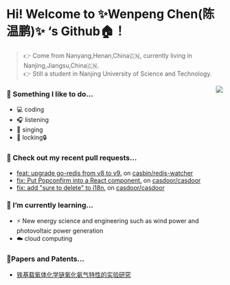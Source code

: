 


# Hi! Welcome to  ✨Wenpeng Chen(陈温鹏)✨ ‘s Github🏠！

> 👉 Come from Nanyang,Henan,China🇨🇳, currently living in Nanjing,Jiangsu,China🇨🇳.  
> 👉 Still a student in Nanjing University of Science and Technology.  

<img align="right" src="https://github-readme-stats.vercel.app/api?username=Wrapping-2000&show_icons=true&icon_color=805AD5&text_color=718096&bg_color=ffffff&hide_title=true" />

### 🌈 Something I like to do...
- 💻 coding
- 🎧 listening
- 🎤 singing
- 💃 locking🔒

### 🔨 Check out my recent pull requests...
- [feat: upgrade go-redis from v8 to v9.](https://github.com/casbin/redis-watcher/pull/46) on [casbin/redis-watcher](https://github.com/casbin/redis-watcher)
- [fix: Put Popconfirm into a React component.](https://github.com/casdoor/casdoor/pull/1638) on [casdoor/casdoor](https://github.com/casdoor/casdoor)
- [fix: add "sure to delete" to i18n.](https://github.com/casdoor/casdoor/pull/1627.) on [casdoor/casdoor](https://github.com/casdoor/casdoor)

### 🌱 I’m currently learning...
- ⚡️ New energy science and engineering such as wind power and photovoltaic power generation
- ☁️ cloud computing

### 📃Papers and Patents... 
- [铁基载氧体化学链氧化氨气特性的实验研究](https://xueshu.baidu.com/usercenter/paper/show?paperid=1p7m0c40dn1a04e0491y08w09j317716&site=xueshu_se)


<!--
**Wrapping-2000/Wrapping-2000** is a ✨ _special_ ✨ repository because its `README.md` (this file) appears on your GitHub profile.

Here are some ideas to get you started:

- 🔭 I’m currently working on ...
- 🌱 I’m currently learning ...
- 👯 I’m looking to collaborate on ...
- 🤔 I’m looking for help with ...
- 💬 Ask me about ...
- 📫 How to reach me: ...
- 😄 Pronouns: ...
- ⚡ Fun fact: ...
-->
